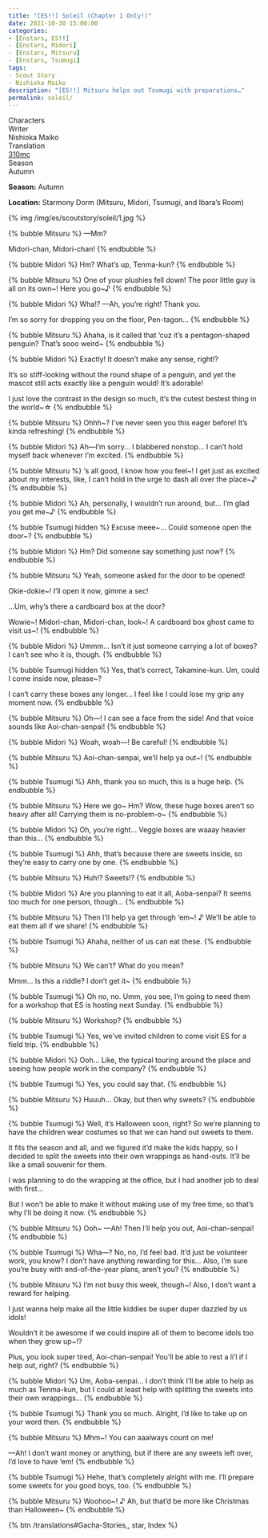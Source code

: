 ```yaml
---
title: "[ES!!] Soleil (Chapter 1 Only!)"
date: 2021-10-30 15:00:00
categories:
- [Enstars, ES!!]
- [Enstars, Midori]
- [Enstars, Mitsuru]
- [Enstars, Tsumugi]
tags:
- Scout Story
- Nishioka Maiko
description: "[ES!!] Mitsuru helps out Tsumugi with preparations…"
permalink: soleil/
---
```

<div class="three-wrapper" style="--storyColor:#965e7d;--storyColor-rgb:150,94,125;--storyColor-h:326.8;--storyColor-s: 23%;--storyColor-l:47.8%;">
    <div class="info-area">
        <div class="info">
            <div class="info-item characters">
                <div class="label">
                    Characters
                </div>
                <div class="value">
								<a href="/categories/Enstars/Mitsuru" character="Mitsuru"></a>
								<a href="/categories/Enstars/Midori" character="Midori"></a>
		            <a href="/categories/Enstars/Tsumugi" character="Tsumugi"></a>
                </div>
            </div>
            <div class="info-item one">
                <div class="label">
                    Writer
                </div>
                <div class="value">
                    Nishioka Maiko
                </div>
            </div>
            <div class="info-item two">
                <div class="label">
                    Translation
                </div>
                <div class="value">
                    <a href="/about">310mc</a>
                </div>
            </div>
            <div class="info-item three">
                <div class="label">
                   Season
                </div>
                <div class="value">
                    Autumn
                </div>
            </div>
        </div>
    </div>
</div>

<!-- more -->

<div class="msr-season autumn">
    <p><span><b>Season:</b> Autumn</span></p>
</div>
<div class="msr-location">
    <p><span><b>Location:</b> Starmony Dorm (Mitsuru, Midori, Tsumugi, and Ibara’s Room)</span></p>
</div>

{% img /img/es/scoutstory/soleil/1.jpg %}

{% bubble Mitsuru %}
—Mm?

Midori-chan, Midori-chan!
{% endbubble %}

{% bubble Midori %}
Hm? What’s up, Tenma-kun?
{% endbubble %}

{% bubble Mitsuru %}
One of your plushies fell down! The poor little guy is all on its own\~! Here you go\~♪
{% endbubble %}

{% bubble Midori %}
Wha!? —Ah, you’re right! Thank you.

I’m so sorry for dropping you on the floor, Pen-tagon…
{% endbubble %}

{% bubble Mitsuru %}
Ahaha, is it called that ‘cuz it’s a pentagon-shaped penguin? That’s sooo weird~
{% endbubble %}

{% bubble Midori %}
Exactly! It doesn’t make any sense, right!?

It’s so stiff-looking without the round shape of a penguin, and yet the mascot still acts exactly like a penguin would! It’s adorable!

I just love the contrast in the design so much, it’s the cutest bestest thing in the world~☆
{% endbubble %}

{% bubble Mitsuru %}
Ohhh~? I’ve never seen you this eager before! It’s kinda refreshing!
{% endbubble %}

{% bubble Midori %}
Ah—I’m sorry… I blabbered nonstop… I can’t hold myself back whenever I’m excited.
{% endbubble %}

{% bubble Mitsuru %}
‘s all good, I know how you feel\~! I get just as excited about my interests, like, I can’t hold in the urge to dash all over the place\~♪
{% endbubble %}

{% bubble Midori %}
Ah, personally, I wouldn’t run around, but… I’m glad you get me~♪
{% endbubble %}

{% bubble Tsumugi hidden %}
Excuse meee\~... Could someone open the door\~?
{% endbubble %}

{% bubble Midori %}
Hm? Did someone say something just now?
{% endbubble %}

{% bubble Mitsuru %}
Yeah, someone asked for the door to be opened!

Okie-dokie~! I’ll open it now, gimme a sec!

…Um, why’s there a cardboard box at the door?

Wowie\~! Midori-chan, Midori-chan, look\~! A cardboard box ghost came to visit us\~!
{% endbubble %}

{% bubble Midori %}
Ummm… Isn’t it just someone carrying a lot of boxes? I can’t see who it is, though.
{% endbubble %}

{% bubble Tsumugi hidden %}
Yes, that’s correct, Takamine-kun. Um, could I come inside now, please~?

I can’t carry these boxes any longer… I feel like I could lose my grip any moment now.
{% endbubble %}

{% bubble Mitsuru %}
Oh—! I can see a face from the side! And that voice sounds like Aoi-chan-senpai!
{% endbubble %}

{% bubble Midori %}
Woah, woah—! Be careful!
{% endbubble %}

{% bubble Mitsuru %}
Aoi-chan-senpai, we’ll help ya out~!
{% endbubble %}

{% bubble Tsumugi %}
Ahh, thank you so much, this is a huge help.
{% endbubble %}

{% bubble Mitsuru %}
Here we go\~ Hm? Wow, these huge boxes aren’t so heavy after all! Carrying them is no-problem-o\~
{% endbubble %}

{% bubble Midori %}
Oh, you’re right… Veggie boxes are waaay heavier than this…
{% endbubble %}

{% bubble Tsumugi %}
Ahh, that’s because there are sweets inside, so they’re easy to carry one by one.
{% endbubble %}

{% bubble Mitsuru %}
Huh!? Sweets!?
{% endbubble %}

{% bubble Midori %}
Are you planning to eat it all, Aoba-senpai? It seems too much for one person, though…
{% endbubble %}

{% bubble Mitsuru %}
Then I’ll help ya get through ‘em~! ♪ We’ll be able to eat them all if we share!
{% endbubble %}

{% bubble Tsumugi %}
Ahaha, neither of us can eat these.
{% endbubble %}

{% bubble Mitsuru %}
We can’t? What do you mean?

Mmm… Is this a riddle? I don’t get it~
{% endbubble %}

{% bubble Tsumugi %}
Oh no, no. Umm, you see, I’m going to need them for a workshop that ES is hosting next Sunday.
{% endbubble %}

{% bubble Mitsuru %}
Workshop?
{% endbubble %}

{% bubble Tsumugi %}
Yes, we’ve invited children to come visit ES for a field trip.
{% endbubble %}

{% bubble Midori %}
Ooh… Like, the typical touring around the place and seeing how people work in the company?
{% endbubble %}

{% bubble Tsumugi %}
Yes, you could say that.
{% endbubble %}

{% bubble Mitsuru %}
Huuuh… Okay, but then why sweets?
{% endbubble %}

{% bubble Tsumugi %}
Well, it’s Halloween soon, right? So we’re planning to have the children wear costumes so that we can hand out sweets to them.

It fits the season and all, and we figured it’d make the kids happy, so I decided to split the sweets into their own wrappings as hand-outs. It’ll be like a small souvenir for them.

I was planning to do the wrapping at the office, but I had another job to deal with first…

But I won’t be able to make it without making use of my free time, so that’s why I’ll be doing it now.
{% endbubble %}

{% bubble Mitsuru %}
Ooh~ —Ah! Then I’ll help you out, Aoi-chan-senpai!
{% endbubble %}

{% bubble Tsumugi %}
Wha—? No, no, I’d feel bad. It’d just be volunteer work, you know? I don’t have anything rewarding for this… Also, I’m sure you’re busy with end-of-the-year plans, aren’t you?
{% endbubble %}

{% bubble Mitsuru %}
I’m not busy this week, though~! Also, I don’t want a reward for helping.

I just wanna help make all the little kiddies be super duper dazzled by us idols!

Wouldn’t it be awesome if we could inspire all of them to become idols too when they grow up~!?

Plus, you look super tired, Aoi-chan-senpai! You’ll be able to rest a li’l if I help out, right?
{% endbubble %}

{% bubble Midori %}
Um, Aoba-senpai… I don’t think I’ll be able to help as much as Tenma-kun, but I could at least help with splitting the sweets into their own wrappings…
{% endbubble %}

{% bubble Tsumugi %}
Thank you so much. Alright, I’d like to take up on your word then.
{% endbubble %}

{% bubble Mitsuru %}
Mhm~! You can aaalways count on me!

—Ah! I don’t want money or anything, but if there are any sweets left over, I’d love to have ‘em!
{% endbubble %}

{% bubble Tsumugi %}
Hehe, that’s completely alright with me. I’ll prepare some sweets for you good boys, too.
{% endbubble %}

{% bubble Mitsuru %}
Woohoo\~! ♪ Ah, but that’d be more like Christmas than Halloween\~
{% endbubble %}

<div toc>{% btn /translations#Gacha-Stories,, star, Index %}</div>
